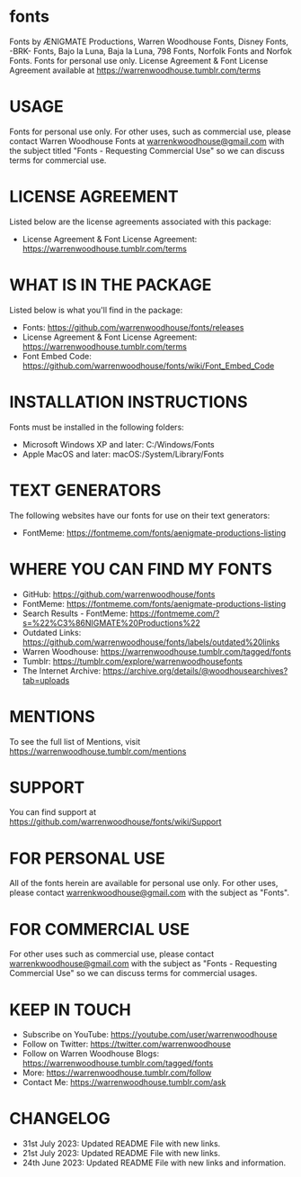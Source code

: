 # fonts
Fonts by ÆNIGMATE Productions, Warren Woodhouse Fonts, Disney Fonts, -BRK- Fonts, Bajo la Luna, Baja la Luna, 798 Fonts, Norfolk Fonts and Norfok Fonts. Fonts for personal use only. License Agreement & Font License Agreement available at https://warrenwoodhouse.tumblr.com/terms

# USAGE
Fonts for personal use only. For other uses, such as commercial use, please contact Warren Woodhouse Fonts at warrenkwoodhouse@gmail.com with the subject titled "Fonts - Requesting Commercial Use" so we can discuss terms for commercial use.

# LICENSE AGREEMENT
Listed below are the license agreements associated with this package:

* License Agreement & Font License Agreement: https://warrenwoodhouse.tumblr.com/terms

# WHAT IS IN THE PACKAGE
Listed below is what you'll find in the package:

* Fonts: https://github.com/warrenwoodhouse/fonts/releases
* License Agreement & Font License Agreement: https://warrenwoodhouse.tumblr.com/terms
* Font Embed Code: https://github.com/warrenwoodhouse/fonts/wiki/Font_Embed_Code

# INSTALLATION INSTRUCTIONS
Fonts must be installed in the following folders:

* Microsoft Windows XP and later: C:/Windows/Fonts
* Apple MacOS and later: macOS:/System/Library/Fonts

# TEXT GENERATORS
The following websites have our fonts for use on their text generators:

* FontMeme: https://fontmeme.com/fonts/aenigmate-productions-listing

# WHERE YOU CAN FIND MY FONTS
* GitHub: https://github.com/warrenwoodhouse/fonts
* FontMeme: https://fontmeme.com/fonts/aenigmate-productions-listing
* Search Results - FontMeme: https://fontmeme.com/?s=%22%C3%86NIGMATE%20Productions%22
* Outdated Links: https://github.com/warrenwoodhouse/fonts/labels/outdated%20links
* Warren Woodhouse: https://warrenwoodhouse.tumblr.com/tagged/fonts
* Tumblr: https://tumblr.com/explore/warrenwoodhousefonts
* The Internet Archive: https://archive.org/details/@woodhousearchives?tab=uploads

# MENTIONS
To see the full list of Mentions, visit https://warrenwoodhouse.tumblr.com/mentions

# SUPPORT
You can find support at https://github.com/warrenwoodhouse/fonts/wiki/Support

# FOR PERSONAL USE
All of the fonts herein are available for personal use only. For other uses, please contact warrenkwoodhouse@gmail.com with the subject as "Fonts".

# FOR COMMERCIAL USE
For other uses such as commercial use, please contact warrenkwoodhouse@gmail.com with the subject as "Fonts - Requesting Commercial Use" so we can discuss terms for commercial usages.

# KEEP IN TOUCH
* Subscribe on YouTube: https://youtube.com/user/warrenwoodhouse
* Follow on Twitter: https://twitter.com/warrenwoodhouse
* Follow on Warren Woodhouse Blogs: https://warrenwoodhouse.tumblr.com/tagged/fonts
* More: https://warrenwoodhouse.tumblr.com/follow
* Contact Me: https://warrenwoodhouse.tumblr.com/ask

# CHANGELOG
* 31st July 2023: Updated README File with new links.
* 21st July 2023: Updated README File with new links.
* 24th June 2023: Updated README File with new links and information.
